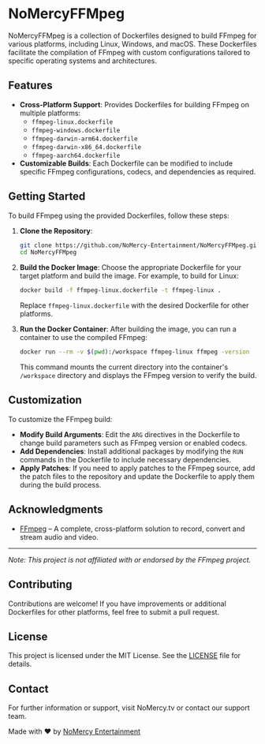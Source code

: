 # NoMercyFFMpeg

NoMercyFFMpeg is a collection of Dockerfiles designed to build FFmpeg for various platforms, including Linux, Windows, and macOS. These Dockerfiles facilitate the compilation of FFmpeg with custom configurations tailored to specific operating systems and architectures.

## Features

- **Cross-Platform Support**: Provides Dockerfiles for building FFmpeg on multiple platforms:
  - `ffmpeg-linux.dockerfile`
  - `ffmpeg-windows.dockerfile`
  - `ffmpeg-darwin-arm64.dockerfile`
  - `ffmpeg-darwin-x86_64.dockerfile`
  - `ffmpeg-aarch64.dockerfile`
- **Customizable Builds**: Each Dockerfile can be modified to include specific FFmpeg configurations, codecs, and dependencies as required.

## Getting Started

To build FFmpeg using the provided Dockerfiles, follow these steps:

1. **Clone the Repository**:
   ```bash
   git clone https://github.com/NoMercy-Entertainment/NoMercyFFMpeg.git
   cd NoMercyFFMpeg
   ```

2. **Build the Docker Image**:
   Choose the appropriate Dockerfile for your target platform and build the image. For example, to build for Linux:
   ```bash
   docker build -f ffmpeg-linux.dockerfile -t ffmpeg-linux .
   ```
   Replace `ffmpeg-linux.dockerfile` with the desired Dockerfile for other platforms.

3. **Run the Docker Container**:
   After building the image, you can run a container to use the compiled FFmpeg:
   ```bash
   docker run --rm -v $(pwd):/workspace ffmpeg-linux ffmpeg -version
   ```
   This command mounts the current directory into the container's `/workspace` directory and displays the FFmpeg version to verify the build.

## Customization

To customize the FFmpeg build:

- **Modify Build Arguments**: Edit the `ARG` directives in the Dockerfile to change build parameters such as FFmpeg version or enabled codecs.
- **Add Dependencies**: Install additional packages by modifying the `RUN` commands in the Dockerfile to include necessary dependencies.
- **Apply Patches**: If you need to apply patches to the FFmpeg source, add the patch files to the repository and update the Dockerfile to apply them during the build process.


## Acknowledgments

- [FFmpeg](https://ffmpeg.org/) – A complete, cross-platform solution to record, convert and stream audio and video.

---

*Note: This project is not affiliated with or endorsed by the FFmpeg project.*

## Contributing

Contributions are welcome! If you have improvements or additional Dockerfiles for other platforms, feel free to submit a pull request.

## License
This project is licensed under the MIT License. See the [LICENSE](LICENSE) file for details.

## Contact

For further information or support, visit NoMercy.tv or contact our support team.

Made with ❤️ by [NoMercy Entertainment](https://nomercy.tv)

